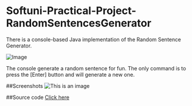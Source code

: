 # Softuni-Practical-Project-RandomSentencesGenerator
There is a console-based Java implementation of the Random Sentence Generator.

<img alt = "Image" widht = "200px" src = "https://picon.ngfiles.com/827000/flash_827753_card.png?f1640892446">

The console generate a random sentence for fun. 
The only command is to press the [Enter] button and will generate a new one.

##Screenshots
![This is an image](https://user-images.githubusercontent.com/50846039/198288096-7e8b243a-f67a-4de6-882d-a7bd0d6d6e11.png)

##Source code
[Click here](https://github.com/joannatufkova/Softuni-Practical-Project-RandomSentencesGenerator/blob/main/RandomSentencesGenerator.java)

